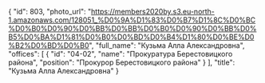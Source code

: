 {
    "id": 803,
    "photo_url": "https://members2020by.s3.eu-north-1.amazonaws.com/128051_%D0%9A%D1%83%D0%B7%D1%8C%D0%BC%D0%B0%D0%90%D0%BB%D0%BB%D0%B0%D0%90%D0%BB%D0%B5%D0%BA%D1%81%D0%B0%D0%BD%D0%B4%D1%80%D0%BE%D0%B2%D0%BD%D0%B0",
    "full_name": "Кузьма Алла Александровна",
    "offices": [
        {
            "id": "04-02",
            "name": "Прокуратура Берестовицкого района",
            "position": "Прокурор Берестовицкого района"
        }
    ],
    "title": "Кузьма Алла Александровна"
}
